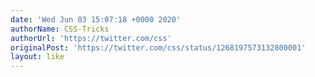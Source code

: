 ```yaml
---
date: 'Wed Jun 03 15:07:18 +0000 2020'
authorName: CSS-Tricks
authorUrl: 'https://twitter.com/css'
originalPost: 'https://twitter.com/css/status/1268197573132800001'
layout: like
---
```

